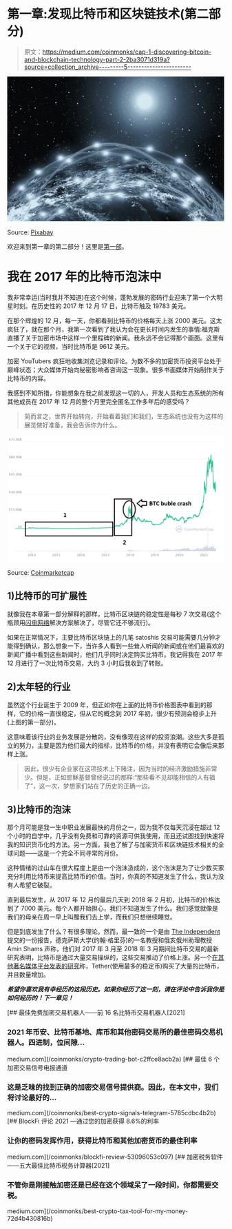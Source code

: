 # 第一章:发现比特币和区块链技术(第二部分)

> 原文：<https://medium.com/coinmonks/cap-1-discovering-bitcoin-and-blockchain-technology-part-2-2ba3071d319a?source=collection_archive---------5----------------------->

![](img/b531a247c1336727d47b90050f3bc0c9.png)

Source: [Pixabay](https://pixabay.com/photos/network-astronomy-planet-space-3152677/)

欢迎来到第一章的第二部分！这里是[第一部](https://blockchaincopywriter.medium.com/cap-1-discovering-bitcoin-and-blockchain-technology-8994e3c3bb35?sk=f1558069366d3f92b9330d2691b3369f)。

# 我在 2017 年的比特币泡沫中

我非常幸运(当时我并不知道)在这个时候，蓬勃发展的密码行业迎来了第一个大明星时刻。在历史性的 2017 年 12 月 17 日，比特币触及 19783 美元。

在那个辉煌的 12 月，每一天，你都看到比特币的价格每天上涨 2000 美元。这太疯狂了，就在那个月，我第一次看到了我认为会在更长时间内发生的事情:福克斯直播了关于加密市场中这样一个里程碑的新闻。我永远不会记得那个画面。这里有一个关于它的视频，当时比特币是 9612 美元。

加密 YouTubers 疯狂地收集浏览记录和评论。为数不多的加密货币投资平台处于巅峰状态；大众媒体开始向秘密影响者咨询这一现象。很多书面媒体开始制作关于比特币的内容。

我感到不知所措，你能想象在我之前发现这一切的人，开发人员和生态系统的所有其他成员在 2017 年 12 月的整个月里完全匿名工作多年后的感受吗？

> 简而言之，世界开始转向，开始看着我们和我们，生态系统也没有为这样的展览做好准备，我会告诉你为什么。

![](img/1cb63e64620b7315e23c2387958d6291.png)

Source: [Coinmarketcap](https://coinmarketcap.com/currencies/bitcoin/)

## 1)比特币的可扩展性

就像我在本章第一部分解释的那样，比特币区块链的稳定性是每秒 7 次交易(这个瓶颈用[闪电网络](https://es.wikipedia.org/wiki/Lightning_Network)解决方案解决了，尽管它还不够流行)。

如果在正常情况下，主要比特币区块链上的几笔 satoshis 交易可能需要几分钟才能得到确认，那么想象一下，当许多人看到一些耸人听闻的新闻或在他们最喜欢的新闻广播中看到这些新闻时，他们几乎同时决定购买比特币。我记得我在 2017 年 12 月进行了一次比特币交易，大约 3 小时后我收到了转账。

## 2)太年轻的行业

虽然这个行业诞生于 2009 年，但正如你在上面的比特币价格图表中看到的那样，它的价格一直很稳定，但从它的概念到 2017 年初，很少有预测会稳步上升(上图的第一部分)。

这意味着该行业的业务发展是分散的，没有像现在这样的投资浪潮。这些大多是孤立的努力，主要是因为他们最大的指标，比特币的价格，并没有表明它会像后来那样上涨。

> 因此，很少有企业家在这项技术上下赌注，因为当时的经济激励措施非常少。但是，正如耶稣基督曾经说过的那样:“那些看不见却能相信的人有福了”，这一次，梦想家们站在了历史的正确一边。

## 3)比特币的泡沫

那个月可能是我一生中职业发展最快的月份之一，因为我不仅每天沉浸在超过 12 个小时的自学中，几乎没有免费和可靠的资源可供我使用，而且还试图找到快速将我的知识货币化的方法。另一方面，我也了解了与加密货币和区块链技术相关的全球问题——这是一个完全不同寻常的月份。

这种情绪的过山车在很大程度上是由一个泡沫造成的，这个泡沫是为了让少数买家充分利用比特币来提高比特币的价值。当时，你真的不知道发生了什么，我认为没有人希望它破裂。

直到最后发生，从 2017 年 12 月的最后几天到 2018 年 2 月初，比特币的价格达到了 7000 美元。每个人都开始担心，我们不知道发生了什么。我们感觉就像是我们的母亲在周一早上叫醒我们去上学，而我们只想继续睡觉。

但是到底发生了什么？有很多理论。然而，最一致的一个是由 [The Independent](https://www.independent.co.uk/life-style/gadgets-and-tech/news/bitcoin-price-record-2017-buy-cryptocurrency-whale-a9185451.html) 提交的一份报告，德克萨斯大学(约翰·格里芬)的一名教授和俄亥俄州助理教授 Amin Shams 声称，他们对 2017 年 3 月至 2018 年 3 月期间比特币交易的最新研究表明，比特币是通过大量交易操纵的，这些交易推动了价格上涨。另一个[在其他著名媒体平台发表的研究](https://www.cnbc.com/2018/06/13/much-of-bitcoins-2017-boom-was-market-manipulation-researcher-says.html)称，Tether(使用最多的稳定币)购买了大量的比特币，并且数量增加。

***希望你喜欢我有幸经历的这段历史。如果你经历了这一刻，请在评论中告诉我你是如何经历的！下一章见！***

[](/coinmonks/crypto-trading-bot-c2ffce8acb2a) [## 最佳免费加密交易机器人——前 16 名比特币交易机器人[2021]

### 2021 年币安、比特币基地、库币和其他密码交易所的最佳密码交易机器人。四进制，位间隙…

medium.com](/coinmonks/crypto-trading-bot-c2ffce8acb2a) [](/coinmonks/best-crypto-signals-telegram-5785cdbc4b2b) [## 最佳 6 个加密交易信号电报通道

### 这是乏味的找到正确的加密交易信号提供商。因此，在本文中，我们将讨论最好的…

medium.com](/coinmonks/best-crypto-signals-telegram-5785cdbc4b2b) [](/coinmonks/blockfi-review-53096053c097) [## BlockFi 评论 2021 —通过您的加密获得 8.6%的利率

### 让你的密码发挥作用，获得比特币和其他加密货币的最佳利率

medium.com](/coinmonks/blockfi-review-53096053c097) [](/coinmonks/best-crypto-tax-tool-for-my-money-72d4b430816b) [## 加密税务软件——五大最佳比特币税务计算器[2021]

### 不管你是刚接触加密还是已经在这个领域呆了一段时间，你都需要交税。

medium.com](/coinmonks/best-crypto-tax-tool-for-my-money-72d4b430816b)